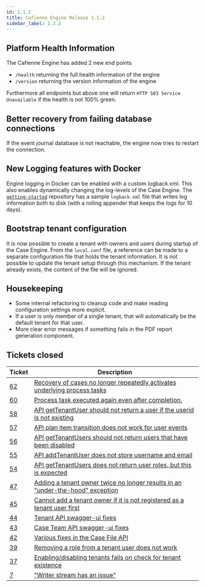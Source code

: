 ```yaml
---
id: 1.1.2
title: Cafienne Engine Release 1.1.2
sidebar_label: 1.1.2
---
```


## Platform Health Information
The Cafienne Engine has added 2 new end points
- `/health` returning the full health information of the engine
- `/version` returning the version information of the engine

Furthermore all endpoints but above one will return `HTTP 503 Service Unavailable` if the health is not 100% green.

## Better recovery from failing database connections
If the event journal database is not reachable, the engine now tries to restart the connection.

## New Logging features with Docker

Engine logging in Docker can be enabled with a custom logback.xml. 
 This also enables dynamically changing the log-levels of the Case Engine. 
 The [`getting-started`](https://github.com/cafienne/getting-started) repository has a sample `logback.xml` file that writes log information both to disk (with a rolling appender that keeps the logs for 10 days).

## Bootstrap tenant configuration
It is now possible to create a tenant with owners and users during startup of the Case Engine. From the `local.conf` file, a reference can be made to a separate configuration file that holds the tenant information. It is not possible to update the tenant setup through this mechanism. If the tenant already exists, the content of the file will be ignored.

## Housekeeping
- Some internal refactoring to cleanup code and make reading configuration settings more explicit.
- If a user is only member of a single tenant, that will automatically be the default tenant for that user.
- More clear error messages if something fails in the PDF report generation component.

## Tickets closed

| Ticket   | Description |
|----------|-------------|
| [62](https://github.com/cafienne/cafienne-engine/issues/62) | [Recovery of cases no longer repeatedly activates underlying process tasks](https://github.com/cafienne/cafienne-engine/issues/62)
| [60](https://github.com/cafienne/cafienne-engine/issues/60) | [Process task executed again even after completion.](https://github.com/cafienne/cafienne-engine/issues/60)
| [58](https://github.com/cafienne/cafienne-engine/issues/58) | [API getTenantUser should not return a user if the userid is not existing](https://github.com/cafienne/cafienne-engine/issues/58)
| [57](https://github.com/cafienne/cafienne-engine/issues/57) | [API plan item transition does not work for user events](https://github.com/cafienne/cafienne-engine/issues/57)
| [56](https://github.com/cafienne/cafienne-engine/issues/56) | [API getTenantUsers should not return users that have been disabled](https://github.com/cafienne/cafienne-engine/issues/56)
| [55](https://github.com/cafienne/cafienne-engine/issues/55) | [API addTenantUser does not store username and email](https://github.com/cafienne/cafienne-engine/issues/55)
| [54](https://github.com/cafienne/cafienne-engine/issues/54) | [API getTenantUsers does not return user roles, but this is expected](https://github.com/cafienne/cafienne-engine/issues/54)
| [47](https://github.com/cafienne/cafienne-engine/issues/47) | [Adding a tenant owner twice no longer results in an "under-the-hood" exception](https://github.com/cafienne/cafienne-engine/issues/47)
| [45](https://github.com/cafienne/cafienne-engine/issues/45) | [Cannot add a tenant owner if it is not registered as a tenant user first](https://github.com/cafienne/cafienne-engine/issues/45)
| [44](https://github.com/cafienne/cafienne-engine/issues/44) | [Tenant API swagger-ui fixes](https://github.com/cafienne/cafienne-engine/issues/44)
| [43](https://github.com/cafienne/cafienne-engine/issues/43) | [Case Team API swagger-ui fixes](https://github.com/cafienne/cafienne-engine/issues/43)
| [42](https://github.com/cafienne/cafienne-engine/issues/42) | [Various fixes in the Case File API](https://github.com/cafienne/cafienne-engine/issues/42)
| [39](https://github.com/cafienne/cafienne-engine/issues/39) | [Removing a role from a tenant user does not work](https://github.com/cafienne/cafienne-engine/issues/39)
| [37](https://github.com/cafienne/cafienne-engine/issues/37) | [Enabling/disabling tenants fails on check for tenant existence](https://github.com/cafienne/cafienne-engine/issues/37)
| [7](https://github.com/cafienne/cafienne-engine/issues/7)   | ["Writer stream has an issue"](https://github.com/cafienne/cafienne-engine/issues/7)
